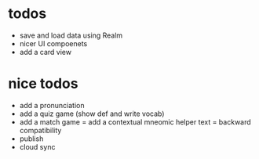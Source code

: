 # todos
- save and load data using Realm
- nicer UI compoenets
- add a card view

# nice todos
- add a pronunciation
- add a quiz game (show def and write vocab)
- add a match game 
= add a contextual mneomic helper text 
= backward compatibility
- publish
- cloud sync

